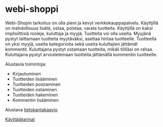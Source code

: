 # webi-shoppi

Webi-Shopin tarkoitus on olla pieni ja kevyt verkkokauppapalvelu. Käyttjillä on mahdollisuus lisätä, ostaa, poistaa, varata tuotteita.
Käyttjillä on kaksi implisiittisiä rooleja, kuluttaja ja myyjä. Tuotteita voi olla useita. Myyjänä pystyt laittamaan tuotteita myytäväksi, asettaa hintaa tuotteelle. Tuotteella on yksi myyjä, useita kategorioita sekä useita kuluttajien jättämät kommentit.
Kuluttajana pystyt ostamaan tuotteita, mikäli tililläsi on rahaa. Kuluttajana pystyt arvostelemaan tuotteita jättämällä kommentin tuotteelle. 

Alustavia toimintoja:
* Kirjautuminen
* Tuotteiden lisääminen
* Tuotteiden poistaminen
* Tuotteiden ostaminen
* Tuotteiden hakeminen
* Kommentin lisääminen

Alustava [tietokantakaavio](https://github.com/nnecklace/webi-shoppi/blob/master/diagrams/diagram.md)

[Käyttäjätarinat](https://github.com/nnecklace/webi-shoppi/blob/master/documentation/features.md)